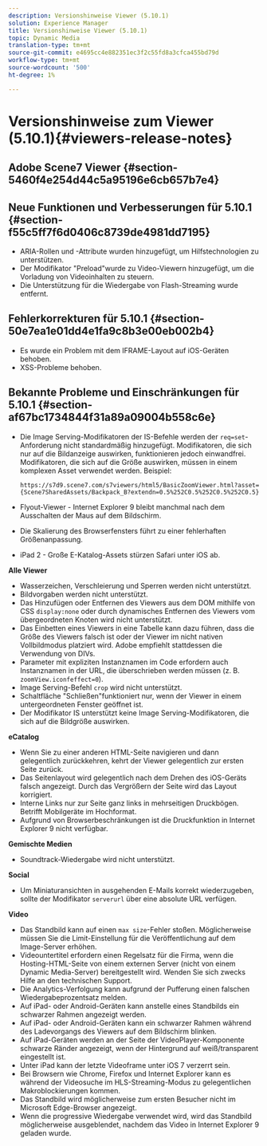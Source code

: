 ```yaml
---
description: Versionshinweise Viewer (5.10.1)
solution: Experience Manager
title: Versionshinweise Viewer (5.10.1)
topic: Dynamic Media
translation-type: tm+mt
source-git-commit: e4695cc4e882351ec3f2c55fd8a3cfca455bd79d
workflow-type: tm+mt
source-wordcount: '500'
ht-degree: 1%

---
```



# Versionshinweise zum Viewer (5.10.1){#viewers-release-notes}

## Adobe Scene7 Viewer {#section-5460f4e254d44c5a95196e6cb657b7e4}

## Neue Funktionen und Verbesserungen für 5.10.1 {#section-f55c5ff7f6d0406c8739de4981dd7195}

* ARIA-Rollen und -Attribute wurden hinzugefügt, um Hilfstechnologien zu unterstützen.
* Der Modifikator &quot;Preload&quot;wurde zu Video-Viewern hinzugefügt, um die Vorladung von Videoinhalten zu steuern.
* Die Unterstützung für die Wiedergabe von Flash-Streaming wurde entfernt.

## Fehlerkorrekturen für 5.10.1 {#section-50e7ea1e01dd4e1fa9c8b3e00eb002b4}

* Es wurde ein Problem mit dem IFRAME-Layout auf iOS-Geräten behoben.
* XSS-Probleme behoben.

## Bekannte Probleme und Einschränkungen für 5.10.1 {#section-af67bc1734844f31a89a09004b558c6e}

* Die Image Serving-Modifikatoren der IS-Befehle werden der `req=set`-Anforderung nicht standardmäßig hinzugefügt. Modifikatoren, die sich nur auf die Bildanzeige auswirken, funktionieren jedoch einwandfrei. Modifikatoren, die sich auf die Größe auswirken, müssen in einem komplexen Asset verwendet werden. Beispiel:

   `https://s7d9.scene7.com/s7viewers/html5/BasicZoomViewer.html?asset= {Scene7SharedAssets/Backpack_B?extendn=0.5%252C0.5%252C0.5%252C0.5}`

* Flyout-Viewer - Internet Explorer 9 bleibt manchmal nach dem Ausschalten der Maus auf dem Bildschirm.
* Die Skalierung des Browserfensters führt zu einer fehlerhaften Größenanpassung.
* iPad 2 - Große E-Katalog-Assets stürzen Safari unter iOS ab.

**Alle Viewer**

* Wasserzeichen, Verschleierung und Sperren werden nicht unterstützt.
* Bildvorgaben werden nicht unterstützt.
* Das Hinzufügen oder Entfernen des Viewers aus dem DOM mithilfe von CSS `display:none` oder durch dynamisches Entfernen des Viewers vom übergeordneten Knoten wird nicht unterstützt.
* Das Einbetten eines Viewers in eine Tabelle kann dazu führen, dass die Größe des Viewers falsch ist oder der Viewer im nicht nativen Vollbildmodus platziert wird. Adobe empfiehlt stattdessen die Verwendung von DIVs.
* Parameter mit expliziten Instanznamen im Code erfordern auch Instanznamen in der URL, die überschrieben werden müssen (z. B. `zoomView.iconfeffect=0`).
* Image Serving-Befehl `crop` wird nicht unterstützt.
* Schaltfläche &quot;Schließen&quot;funktioniert nur, wenn der Viewer in einem untergeordneten Fenster geöffnet ist.
* Der Modifikator IS unterstützt keine Image Serving-Modifikatoren, die sich auf die Bildgröße auswirken.

**eCatalog**

* Wenn Sie zu einer anderen HTML-Seite navigieren und dann gelegentlich zurückkehren, kehrt der Viewer gelegentlich zur ersten Seite zurück.
* Das Seitenlayout wird gelegentlich nach dem Drehen des iOS-Geräts falsch angezeigt. Durch das Vergrößern der Seite wird das Layout korrigiert.
* Interne Links nur zur Seite ganz links in mehrseitigen Druckbögen. Betrifft Mobilgeräte im Hochformat.
* Aufgrund von Browserbeschränkungen ist die Druckfunktion in Internet Explorer 9 nicht verfügbar.

**Gemischte Medien**

* Soundtrack-Wiedergabe wird nicht unterstützt.

**Social**

* Um Miniaturansichten in ausgehenden E-Mails korrekt wiederzugeben, sollte der Modifikator `serverurl` über eine absolute URL verfügen.

**Video**

* Das Standbild kann auf einen `max size`-Fehler stoßen. Möglicherweise müssen Sie die Limit-Einstellung für die Veröffentlichung auf dem Image-Server erhöhen.
* Videountertitel erfordern einen Regelsatz für die Firma, wenn die Hosting-HTML-Seite von einem externen Server (nicht von einem Dynamic Media-Server) bereitgestellt wird. Wenden Sie sich zwecks Hilfe an den technischen Support.
* Die Analytics-Verfolgung kann aufgrund der Pufferung einen falschen Wiedergabeprozentsatz melden.
* Auf iPad- oder Android-Geräten kann anstelle eines Standbilds ein schwarzer Rahmen angezeigt werden.
* Auf iPad- oder Android-Geräten kann ein schwarzer Rahmen während des Ladevorgangs des Viewers auf dem Bildschirm blinken.
* Auf iPad-Geräten werden an der Seite der VideoPlayer-Komponente schwarze Ränder angezeigt, wenn der Hintergrund auf weiß/transparent eingestellt ist.
* Unter iPad kann der letzte Videoframe unter iOS 7 verzerrt sein.
* Bei Browsern wie Chrome, Firefox und Internet Explorer kann es während der Videosuche im HLS-Streaming-Modus zu gelegentlichen Makroblockierungen kommen.
* Das Standbild wird möglicherweise zum ersten Besucher nicht im Microsoft Edge-Browser angezeigt.
* Wenn die progressive Wiedergabe verwendet wird, wird das Standbild möglicherweise ausgeblendet, nachdem das Video in Internet Explorer 9 geladen wurde.

